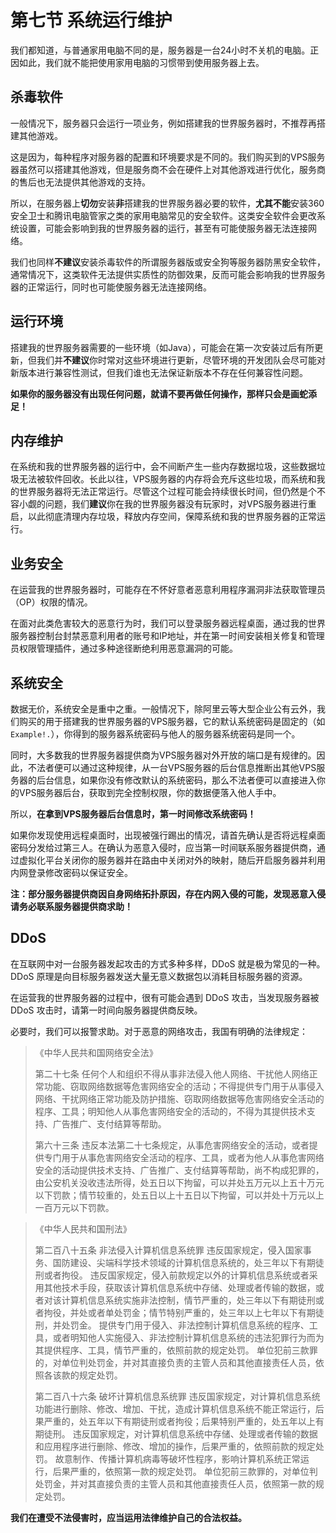 # 第七节 系统运行维护
我们都知道，与普通家用电脑不同的是，服务器是一台24小时不关机的电脑。正因如此，我们就不能把使用家用电脑的习惯带到使用服务器上去。

## 杀毒软件
一般情况下，服务器只会运行一项业务，例如搭建我的世界服务器时，不推荐再搭建其他游戏。

这是因为，每种程序对服务器的配置和环境要求是不同的。我们购买到的VPS服务器虽然可以搭建其他游戏，但是服务商不会在硬件上对其他游戏进行优化，服务商的售后也无法提供其他游戏的支持。 

所以，在服务器上**切勿**安装**非**搭建我的世界服务器必要的软件，**尤其不能**安装360安全卫士和腾讯电脑管家之类的家用电脑常见的安全软件。这类安全软件会更改系统设置，可能会影响到我的世界服务器的运行，甚至有可能使服务器无法连接网络。

我们也同样**不建议**安装杀毒软件的所谓服务器版或安全狗等服务器防黑安全软件，通常情况下，这类软件无法提供实质性的防御效果，反而可能会影响我的世界服务器的正常运行，同时也可能使服务器无法连接网络。

## 运行环境
搭建我的世界服务器需要的一些环境（如Java），可能会在第一次安装过后有所更新，但我们并**不建议**你时常对这些环境进行更新，尽管环境的开发团队会尽可能对新版本进行兼容性测试，但我们谁也无法保证新版本不存在任何兼容性问题。

**如果你的服务器没有出现任何问题，就请不要再做任何操作，那样只会是画蛇添足！**

## 内存维护
在系统和我的世界服务器的运行中，会不间断产生一些内存数据垃圾，这些数据垃圾无法被软件回收。长此以往，VPS服务器的内存将会充斥这些垃圾，而系统和我的世界服务器将无法正常运行。尽管这个过程可能会持续很长时间，但仍然是个不容小觑的问题，我们**建议**你在我的世界服务器没有玩家时，对VPS服务器进行重启，以此彻底清理内存垃圾，释放内存空间，保障系统和我的世界服务器的正常运行。

## 业务安全
在运营我的世界服务器时，可能存在不怀好意者恶意利用程序漏洞非法获取管理员（OP）权限的情况。

在面对此类危害较大的恶意行为时，我们可以登录服务器远程桌面，通过我的世界服务器控制台封禁恶意利用者的账号和IP地址，并在第一时间安装相关修复和管理员权限管理插件，通过多种途径断绝利用恶意漏洞的可能。

## 系统安全
数据无价，系统安全是重中之重。一般情况下，除阿里云等大型企业公有云外，我们购买的用于搭建我的世界服务器的VPS服务器，它的默认系统密码是固定的（如`Example!.`），你得到的服务器系统密码与他人的服务器系统密码是同一个。

同时，大多数我的世界服务器提供商为VPS服务器对外开放的端口是有规律的。因此，不法者便可以通过这种规律，从一台VPS服务器的后台信息推断出其他VPS服务器的后台信息，如果你没有修改默认的系统密码，那么不法者便可以直接进入你的VPS服务器后台，获取到完全控制权限，你的数据便落入他人手中。

所以，**在拿到VPS服务器后台信息时，第一时间修改系统密码！**

如果你发现使用远程桌面时，出现被强行踢出的情况，请首先确认是否将远程桌面密码分发给过第三人。在确认为恶意入侵时，应当第一时间联系服务器提供商，通过虚拟化平台关闭你的服务器并在路由中关闭对外的映射，随后开启服务器并利用内网登录修改密码以保证安全。

**注：部分服务器提供商因自身网络拓扑原因，存在内网入侵的可能，发现恶意入侵请务必联系服务器提供商求助！**

## DDoS
在互联网中对一台服务器发起攻击的方式多种多样，DDoS 就是极为常见的一种。DDoS 原理是向目标服务器发送大量无意义数据包以消耗目标服务器的资源。

在运营我的世界服务器的过程中，很有可能会遇到 DDoS 攻击，当发现服务器被 DDoS 攻击时，请第一时间向服务器提供商反映。

必要时，我们可以报警求助。对于恶意的网络攻击，我国有明确的法律规定：

> 《中华人民共和国网络安全法》
> 
> 第二十七条
> 任何个人和组织不得从事非法侵入他人网络、干扰他人网络正常功能、窃取网络数据等危害网络安全的活动；不得提供专门用于从事侵入网络、干扰网络正常功能及防护措施、窃取网络数据等危害网络安全活动的程序、工具；明知他人从事危害网络安全的活动的，不得为其提供技术支持、广告推广、支付结算等帮助。
> 
> 第六十三条
> 违反本法第二十七条规定，从事危害网络安全的活动，或者提供专门用于从事危害网络安全活动的程序、工具，或者为他人从事危害网络安全的活动提供技术支持、广告推广、支付结算等帮助，尚不构成犯罪的，由公安机关没收违法所得，处五日以下拘留，可以并处五万元以上五十万元以下罚款；情节较重的，处五日以上十五日以下拘留，可以并处十万元以上一百万元以下罚款。

> 《中华人民共和国刑法》
> 
> 第二百八十五条 非法侵入计算机信息系统罪
> 违反国家规定，侵入国家事务、国防建设、尖端科学技术领域的计算机信息系统的，处三年以下有期徒刑或者拘役。 违反国家规定，侵入前款规定以外的计算机信息系统或者采用其他技术手段，获取该计算机信息系统中存储、处理或者传输的数据，或者对该计算机信息系统实施非法控制，情节严重的，处三年以下有期徒刑或者拘役，并处或者单处罚金；情节特别严重的，处三年以上七年以下有期徒刑，并处罚金。 提供专门用于侵入、非法控制计算机信息系统的程序、工具，或者明知他人实施侵入、非法控制计算机信息系统的违法犯罪行为而为其提供程序、工具，情节严重的，依照前款的规定处罚。 单位犯前三款罪的，对单位判处罚金，并对其直接负责的主管人员和其他直接责任人员，依照各该款的规定处罚。
> 
> 第二百八十六条 破坏计算机信息系统罪
> 违反国家规定，对计算机信息系统功能进行删除、修改、增加、干扰，造成计算机信息系统不能正常运行，后果严重的，处五年以下有期徒刑或者拘役；后果特别严重的，处五年以上有期徒刑。 违反国家规定，对计算机信息系统中存储、处理或者传输的数据和应用程序进行删除、修改、增加的操作，后果严重的，依照前款的规定处罚。 故意制作、传播计算机病毒等破坏性程序，影响计算机系统正常运行，后果严重的，依照第一款的规定处罚。 单位犯前三款罪的，对单位判处罚金，并对其直接负责的主管人员和其他直接责任人员，依照第一款的规定处罚。

**我们在遭受不法侵害时，应当运用法律维护自己的合法权益。**


